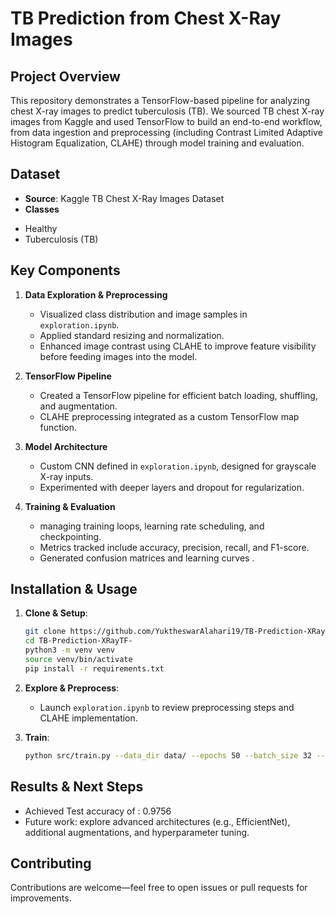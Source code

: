 # TB Prediction from Chest X-Ray Images

## Project Overview

This repository demonstrates a TensorFlow-based pipeline for analyzing chest X-ray images to predict tuberculosis (TB). We sourced TB chest X-ray images from Kaggle and used TensorFlow to build an end-to-end workflow, from data ingestion and preprocessing (including Contrast Limited Adaptive Histogram Equalization, CLAHE) through model training and evaluation.

## Dataset

* **Source**: Kaggle TB Chest X-Ray Images Dataset
* **Classes**
- Healthy
- Tuberculosis (TB)

## Key Components

1. **Data Exploration & Preprocessing**

   * Visualized class distribution and image samples in `exploration.ipynb`.
   * Applied standard resizing and normalization.
   * Enhanced image contrast using CLAHE to improve feature visibility before feeding images into the model.
2. **TensorFlow Pipeline**

   * Created a TensorFlow pipeline for efficient batch loading, shuffling, and augmentation.
   * CLAHE preprocessing integrated as a custom TensorFlow map function.
3. **Model Architecture**

   * Custom CNN defined in `exploration.ipynb`, designed for grayscale X-ray inputs.
   * Experimented with deeper layers and dropout for regularization.
4. **Training & Evaluation**

   * managing training loops, learning rate scheduling, and checkpointing.
   * Metrics tracked include accuracy, precision, recall, and F1-score.
   * Generated confusion matrices and learning curves .

## Installation & Usage

1. **Clone & Setup**:

   ```bash
   git clone https://github.com/YuktheswarAlahari19/TB-Prediction-XRayTF-.git
   cd TB-Prediction-XRayTF-
   python3 -m venv venv
   source venv/bin/activate
   pip install -r requirements.txt
   ```
2. **Explore & Preprocess**:

   * Launch `exploration.ipynb` to review preprocessing steps and CLAHE implementation.
3. **Train**:

   ```bash
   python src/train.py --data_dir data/ --epochs 50 --batch_size 32 --learning_rate 1e-3
   ```
   
## Results & Next Steps

* Achieved Test accuracy of : 0.9756 
* Future work: explore advanced architectures (e.g., EfficientNet), additional augmentations, and hyperparameter tuning.

## Contributing

Contributions are welcome—feel free to open issues or pull requests for improvements.

